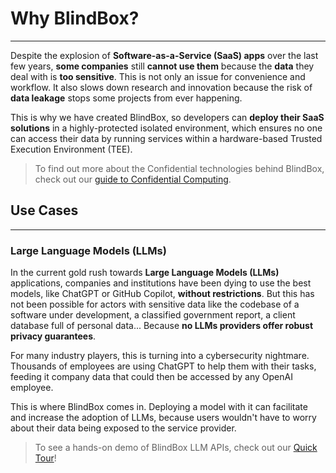# Why BlindBox?
________________

Despite the explosion of **Software-as-a-Service (SaaS) apps** over the last few years, **some companies** still **cannot use them** because the **data** they deal with is **too sensitive**. This is not only an issue for convenience and workflow. It also slows down research and innovation because the risk of **data leakage** stops some projects from ever happening. 

This is why we have created BlindBox, so developers can **deploy their SaaS solutions** in a highly-protected isolated environment, which ensures no one can access their data by running services within a hardware-based Trusted Execution Environment (TEE).

> To find out more about the Confidential technologies behind BlindBox, check out our [guide to Confidential Computing](./confidential_computing.md).

## Use Cases
_________________________________________

### Large Language Models (LLMs)

In the current gold rush towards **Large Language Models (LLMs)** applications, companies and institutions have been dying to use the best models, like ChatGPT or GitHub Copilot, **without restrictions**. But this has not been possible for actors with sensitive data like the codebase of a software under development, a classified government report, a client database full of personal data... Because **no LLMs providers offer robust privacy guarantees**. 

For many industry players, this is turning into a cybersecurity nightmare. Thousands of employees are using ChatGPT to help them with their tasks, feeding it company data that could then be accessed by any OpenAI employee. 

This is where BlindBox comes in. Deploying a model with it can facilitate and increase the adoption of LLMs, because users wouldn't have to worry about their data being exposed to the service provider. 

> To see a hands-on demo of BlindBox LLM APIs, check out our [Quick Tour](./quick-tour.ipynb)!
